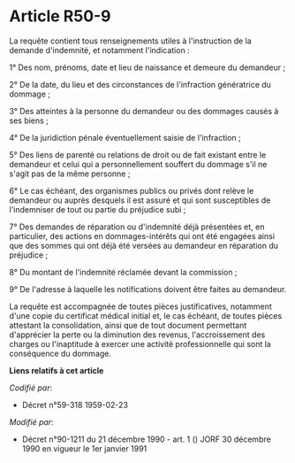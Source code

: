 # Article R50-9

La requête contient tous renseignements utiles à l'instruction de la demande d'indemnité, et notamment l'indication :

1° Des nom, prénoms, date et lieu de naissance et demeure du demandeur ;

2° De la date, du lieu et des circonstances de l'infraction génératrice du dommage ;

3° Des atteintes à la personne du demandeur ou des dommages causés à ses biens ;

4° De la juridiction pénale éventuellement saisie de l'infraction ;

5° Des liens de parenté ou relations de droit ou de fait existant entre le demandeur et celui qui a personnellement souffert
du dommage s'il ne s'agit pas de la même personne ;

6° Le cas échéant, des organismes publics ou privés dont relève le demandeur ou auprès desquels il est assuré et qui sont
susceptibles de l'indemniser de tout ou partie du préjudice subi ;

7° Des demandes de réparation ou d'indemnité déjà présentées et, en particulier, des actions en dommages-intérêts qui ont été
engagées ainsi que des sommes qui ont déjà été versées au demandeur en réparation du préjudice ;

8° Du montant de l'indemnité réclamée devant la commission ;

9° De l'adresse à laquelle les notifications doivent être faites au demandeur.

La requête est accompagnée de toutes pièces justificatives, notamment d'une copie du certificat médical initial et, le cas
échéant, de toutes pièces attestant la consolidation, ainsi que de tout document permettant d'apprécier la perte ou la
diminution des revenus, l'accroissement des charges ou l'inaptitude à exercer une activité professionnelle qui sont la
conséquence du dommage.

**Liens relatifs à cet article**

_Codifié par_:

  - Décret n°59-318 1959-02-23

_Modifié par_:

  - Décret n°90-1211 du 21 décembre 1990 - art. 1 () JORF 30 décembre 1990 en vigueur le 1er janvier 1991
